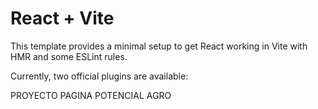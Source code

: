 # React + Vite

This template provides a minimal setup to get React working in Vite with HMR and some ESLint rules.

Currently, two official plugins are available:

PROYECTO PAGINA POTENCIAL AGRO
